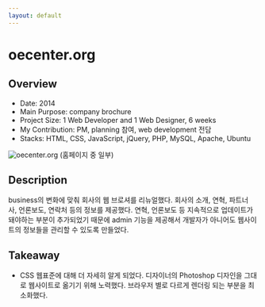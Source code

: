 ```yaml
---
layout: default
---
```


# oecenter.org

## Overview

* Date: 2014
* Main Purpose: company brochure
* Project Size: 1 Web Developer and 1 Web Designer, 6 weeks
* My Contribution: PM, planning 참여, web development 전담
* Stacks: HTML, CSS, JavaScript, jQuery, PHP, MySQL, Apache, Ubuntu

![oecenter.org]({{"/assets/img/project/2014_oecenter_org.jpg"}})
(홈페이지 중 일부)

## Description

business의 변화에 맞춰 회사의 웹 브로셔를 리뉴얼했다. 
회사의 소개, 연혁, 파트너 사, 언론보도, 연락처 등의 정보를 제공했다. 
연혁, 언론보도 등 지속적으로 업데이트가 돼야하는 부분이 추가되었기 때문에 admin 기능을 제공해서 개발자가 아니어도 웹사이트의 정보들을 관리할 수 있도록 만들었다. 

## Takeaway

* CSS 웹표준에 대해 더 자세히 알게 되었다. 
디자이너의 Photoshop 디자인을 그대로 웹사이트로 옮기기 위해 노력했다. 
브라우저 별로 다르게 렌더링 되는 부분을 최소화했다. 